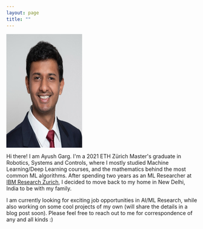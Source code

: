 ```yaml
---
layout: page
title: ""
---
```


<img src="CV_Latex_Photo.jpg" title= "Me in Aug 2022" width=200 height=300 style="vertical-align:middle">


Hi there! I am Ayush Garg. I'm a 2021 ETH Zürich Master's graduate in Robotics, Systems and Controls, where I mostly studied Machine Learning/Deep Learning courses, and the mathematics behind the most common ML algorithms. After spending two years as an ML Researcher at [IBM Research Zurich](https://www.zurich.ibm.com/), I decided to move back to my home in New Delhi, India to be with my family.

I am currently looking for exciting job opportunities in AI/ML Research, while also working on some cool projects of my own (will share the details in a blog post soon). Please feel free to reach out to me for correspondence of any and all kinds :)

